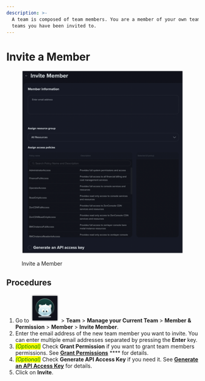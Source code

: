 ```yaml
---
description: >-
  A team is composed of team members. You are a member of your own team and any
  teams you have been invited to.
---
```


# Invite a Member

<figure><img src="../../.gitbook/assets/image (7).png" alt=""><figcaption><p>Invite a Member</p></figcaption></figure>

## Procedures

1. Go to <img src="../../.gitbook/assets/image (20).png" alt="" data-size="line"> > **Team** > **Manage your Current Team** > **Member & Permission** > **Member** > **Invite Member**.
2. Enter the email address of the new team member you want to invite. You can enter multiple email addresses separated by pressing the **Enter** key.
3. _<mark style="color:green;">(Optional)</mark>_ Check **Grant Permission** if you want to grant team members permissions. See [**Grant Permissions**](grant-permission.md) **** for details.
4. _<mark style="color:green;">(Optional)</mark>_ Check **Generate API Access Key** if you need it. See [**Generate an API Access Key**](generate-an-api-access-key.md) for details.
5. Click on **Invite**.

